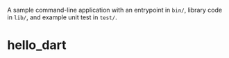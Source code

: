 A sample command-line application with an entrypoint in `bin/`, library code
in `lib/`, and example unit test in `test/`.
# hello_dart
